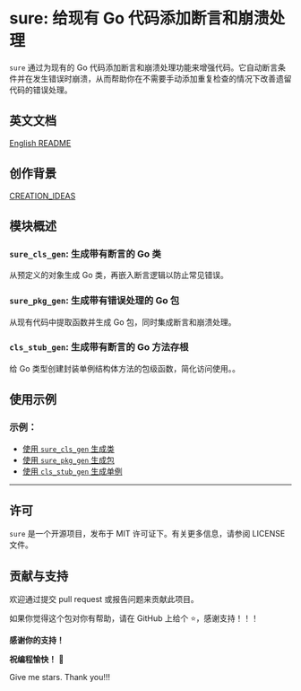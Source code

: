 # sure: 给现有 Go 代码添加断言和崩溃处理

`sure` 通过为现有的 Go 代码添加断言和崩溃处理功能来增强代码。它自动断言条件并在发生错误时崩溃，从而帮助你在不需要手动添加重复检查的情况下改善遗留代码的错误处理。

## 英文文档

[English README](README.md)

## 创作背景

[CREATION_IDEAS](internal/docs/CREATION_IDEAS.zh.md)

## 模块概述

### `sure_cls_gen`: **生成带有断言的 Go 类**

从预定义的对象生成 Go 类，再嵌入断言逻辑以防止常见错误。

### `sure_pkg_gen`: **生成带有错误处理的 Go 包**

从现有代码中提取函数并生成 Go 包，同时集成断言和崩溃处理。

### `cls_stub_gen`: **生成带有断言的 Go 方法存根**

给 Go 类型创建封装单例结构体方法的包级函数，简化访问使用。。

## 使用示例

### 示例：

- [使用 `sure_cls_gen` 生成类](internal/examples/example_sure_cls_gen)
- [使用 `sure_pkg_gen` 生成包](internal/examples/example_sure_pkg_gen)
- [使用 `cls_stub_gen` 生成单例](internal/examples/example_cls_stub_gen)

---

## 许可

`sure` 是一个开源项目，发布于 MIT 许可证下。有关更多信息，请参阅 LICENSE 文件。

## 贡献与支持

欢迎通过提交 pull request 或报告问题来贡献此项目。

如果你觉得这个包对你有帮助，请在 GitHub 上给个 ⭐，感谢支持！！！

**感谢你的支持！**

**祝编程愉快！** 🎉

Give me stars. Thank you!!!
